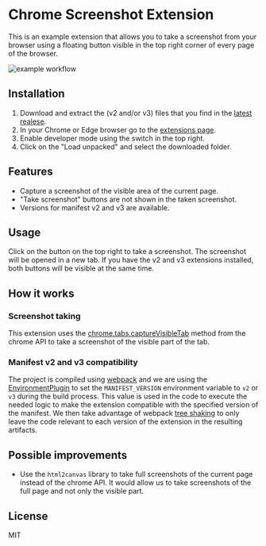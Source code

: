 # Chrome Screenshot Extension
This is an example extension that allows you to take a screenshot from your browser using a floating button visible in the top right corner of every page of the browser.

![example workflow](https://github.com/biels/chrome-screenshot-extension/actions/workflows/build.yml/badge.svg?branch=master)

## Installation

1. Download and extract the (v2 and/or v3) files that you find in the [latest realese](https://github.com/biels/chrome-screenshot-extension/releases/latest).
2. In your Chrome or Edge browser go to the [extensions page](chrome://extensions/).
3. Enable developer mode using the switch in the top right.
4. Click on the "Load unpacked" and select the downloaded folder.

## Features

* Capture a screenshot of the visible area of the current page.
* "Take screenshot" buttons are not shown in the taken screenshot.
* Versions for manifest v2 and v3 are available.

## Usage
Click on the button on the top right to take a screenshot. The screenshot will be opened in a new tab. If you have the v2 and v3 extensions installed, both buttons will be visible at the same time.

## How it works
### Screenshot taking
This extension uses the [chrome.tabs.captureVisibleTab](https://developer.chrome.com/docs/extensions/reference/tabs/#method-captureVisibleTab) method from the chrome API to take a screenshot of the visible part of the tab.
### Manifest v2 and v3 compatibility
The project is compiled using [webpack](https://webpack.js.org/) and we are using the [EnvironmentPlugin](https://webpack.js.org/plugins/environment-plugin/) to set the `MANIFEST_VERSION` environment variable to `v2` or `v3` during the build process. This value is used in the code to execute the needed logic to make the extension compatible with the specified version of the manifest. We then take advantage of webpack [tree shaking](https://webpack.js.org/guides/tree-shaking/#root) to only leave the code relevant to each version of the extension in the resulting artifacts.

## Possible improvements
* Use the `html2canvas` library to take full screenshots of the current page instead of the chrome API. It would allow us to take screenshots of the full page and not only the visible part.



## License
MIT


